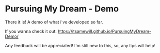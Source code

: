 # Pursuing My Dream - Demo

There it is!
A demo of what i've developed so far.

If you wanna check it out:
https://itsamewill.github.io/PursuingMyDream-Demo/

Any feedback will be appreciated!
I'm still new to this, so, any tips will help!

